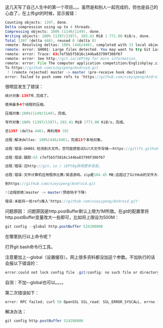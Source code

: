 这几天写了自己人生中的第一个项目。。。虽然是和别人一起完成的，但也是自己的心血了，在上传git的时候，显示报错：

```java
Counting objects: 1397, done.
Delta compression using up to 4 threads.
Compressing objects: 100% (1149/1149), done.
Writing objects: 100% (1397/1397), 203.41 MiB | 771.00 KiB/s, done.
Total 1397 (delta 446), reused 0 (delta 0)
remote: Resolving deltas: 100% (446/446), completed with 13 local objects.
remote: error: GH001: Large files detected. You may want to try Git Large File Storage - https://git-lfs.github.com.
remote: error: Trace: 63c7ef5b5f5816c144ba83799f306f67
remote: error: See http://git.io/iEPt8g for more information.
remote: error: File The computer application competition/Englishplay.zip is 104.45 MB; this exceeds GitHub's file size limit of 100.00 MB
To https://github.com/xieyipeng/Android.git
 ! [remote rejected] master -> master (pre-receive hook declined)
error: failed to push some refs to 'https://github.com/xieyipeng/Android.git'
```

很明显发生了错误：

```java
统计对象:1397年,完成了。

使用最多4个线程的压缩。

压缩对象:100%(1149/1149)，完成。

写作对象:100% (1397/1397)，203.41 MiB |771.00 KiB/s，完成。

总1397 (delta 446)，再利用0 (0)

远程:解决deltas: 100%(446/446)，完成13个本地对象。

远程:错误:GH001:检测到大文件。您可能想尝试Git大文件存储——https://gitlfs.github.com。

远程:错误:跟踪:63 c7ef5b5f5816c144ba83799f306f67

远程:错误:见http://git。io / iEPt8g获得更多信息。

远程:错误:文件计算机应用程序比赛/英语游戏。zip是104.45 MB;这超过了GitHub的文件大小限制为100.00 MB。

到https://github.com/xieyipeng/Android.git

![远程拒绝]master -> master(预收钩子下降)

错误:未能将一些refs推入'https://github.com/xieyipeng/Android.git'
```

问题原因： 
问题原因是http.postBuffer默认上限为1M所致。在git的配置里将http.postBuffer变量改大一些即可，比如将上限设为500M： 

```java
git config --global http.postBuffer 524288000
```

在哪里执行以上命令呢？ 

打开git bash命令行工具。 

注意要加上--global（设置缓存）。网上很多资料都没加这个参数。不加执行的话会报以下错误的： 

```java
error:could not lock config file .git/config: no such file or directory.
```





自测：不加--global也可以。。。。

第二次错误如下：

```java
error: RPC failed; curl 56 OpenSSL SSL_read: SSL_ERROR_SYSCALL, errno 10054
```

解决办法：

```java
git config http.postBuffer 524288000
```

